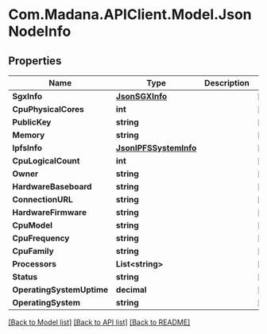 
# Com.Madana.APIClient.Model.JsonNodeInfo

## Properties

Name | Type | Description | Notes
------------ | ------------- | ------------- | -------------
**SgxInfo** | [**JsonSGXInfo**](JsonSGXInfo.md) |  | [optional] 
**CpuPhysicalCores** | **int** |  | [optional] 
**PublicKey** | **string** |  | [optional] 
**Memory** | **string** |  | [optional] 
**IpfsInfo** | [**JsonIPFSSystemInfo**](JsonIPFSSystemInfo.md) |  | [optional] 
**CpuLogicalCount** | **int** |  | [optional] 
**Owner** | **string** |  | [optional] 
**HardwareBaseboard** | **string** |  | [optional] 
**ConnectionURL** | **string** |  | [optional] 
**HardwareFirmware** | **string** |  | [optional] 
**CpuModel** | **string** |  | [optional] 
**CpuFrequency** | **string** |  | [optional] 
**CpuFamily** | **string** |  | [optional] 
**Processors** | **List&lt;string&gt;** |  | [optional] 
**Status** | **string** |  | [optional] 
**OperatingSystemUptime** | **decimal** |  | [optional] 
**OperatingSystem** | **string** |  | [optional] 

[[Back to Model list]](../README.md#documentation-for-models)
[[Back to API list]](../README.md#documentation-for-api-endpoints)
[[Back to README]](../README.md)


